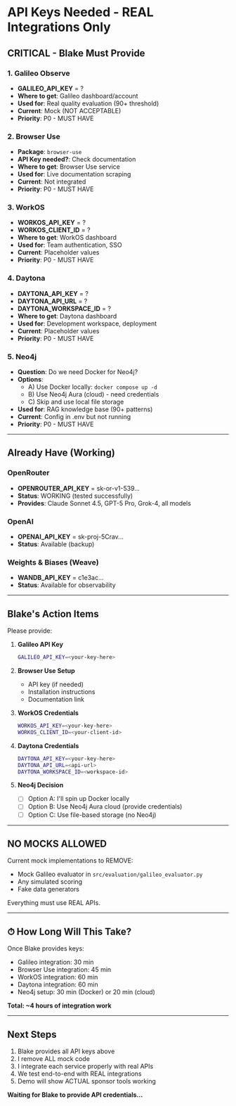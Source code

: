# API Keys Needed - REAL Integrations Only

##  CRITICAL - Blake Must Provide

### 1. Galileo Observe
- **GALILEO_API_KEY** = ?
- **Where to get**: Galileo dashboard/account
- **Used for**: Real quality evaluation (90+ threshold)
- **Current**: Mock (NOT ACCEPTABLE)
- **Priority**: P0 - MUST HAVE

### 2. Browser Use
- **Package**: `browser-use`
- **API Key needed?**: Check documentation
- **Where to get**: Browser Use service
- **Used for**: Live documentation scraping
- **Current**: Not integrated
- **Priority**: P0 - MUST HAVE

### 3. WorkOS
- **WORKOS_API_KEY** = ?
- **WORKOS_CLIENT_ID** = ?
- **Where to get**: WorkOS dashboard
- **Used for**: Team authentication, SSO
- **Current**: Placeholder values
- **Priority**: P0 - MUST HAVE

### 4. Daytona
- **DAYTONA_API_KEY** = ?
- **DAYTONA_API_URL** = ?
- **DAYTONA_WORKSPACE_ID** = ?
- **Where to get**: Daytona dashboard
- **Used for**: Development workspace, deployment
- **Current**: Placeholder values
- **Priority**: P0 - MUST HAVE

### 5. Neo4j
- **Question**: Do we need Docker for Neo4j?
- **Options**:
  - A) Use Docker locally: `docker compose up -d`
  - B) Use Neo4j Aura (cloud) - need credentials
  - C) Skip and use local file storage
- **Used for**: RAG knowledge base (90+ patterns)
- **Current**: Config in .env but not running
- **Priority**: P0 - MUST HAVE

---

##  Already Have (Working)

### OpenRouter
- **OPENROUTER_API_KEY** = sk-or-v1-539... 
- **Status**: WORKING (tested successfully)
- **Provides**: Claude Sonnet 4.5, GPT-5 Pro, Grok-4, all models

### OpenAI
- **OPENAI_API_KEY** = sk-proj-5Crav... 
- **Status**: Available (backup)

### Weights & Biases (Weave)
- **WANDB_API_KEY** = c1e3ac... 
- **Status**: Available for observability

---

##  Blake's Action Items

Please provide:

1. **Galileo API Key**
   ```bash
   GALILEO_API_KEY=<your-key-here>
   ```

2. **Browser Use Setup**
   - API key (if needed)
   - Installation instructions
   - Documentation link

3. **WorkOS Credentials**
   ```bash
   WORKOS_API_KEY=<your-key-here>
   WORKOS_CLIENT_ID=<your-client-id>
   ```

4. **Daytona Credentials**
   ```bash
   DAYTONA_API_KEY=<your-key-here>
   DAYTONA_API_URL=<api-url>
   DAYTONA_WORKSPACE_ID=<workspace-id>
   ```

5. **Neo4j Decision**
   - [ ] Option A: I'll spin up Docker locally
   - [ ] Option B: Use Neo4j Aura cloud (provide credentials)
   - [ ] Option C: Use file-based storage (no Neo4j)

---

##  NO MOCKS ALLOWED

Current mock implementations to REMOVE:
-  Mock Galileo evaluator in `src/evaluation/galileo_evaluator.py`
-  Any simulated scoring
-  Fake data generators

Everything must use REAL APIs.

---

## ⏱ How Long Will This Take?

Once Blake provides keys:
- Galileo integration: 30 min
- Browser Use integration: 45 min
- WorkOS integration: 60 min
- Daytona integration: 60 min
- Neo4j setup: 30 min (Docker) or 20 min (cloud)

**Total: ~4 hours of integration work**

---

##  Next Steps

1. Blake provides all API keys above
2. I remove ALL mock code
3. I integrate each service properly with real APIs
4. We test end-to-end with REAL integrations
5. Demo will show ACTUAL sponsor tools working

**Waiting for Blake to provide API credentials...**
